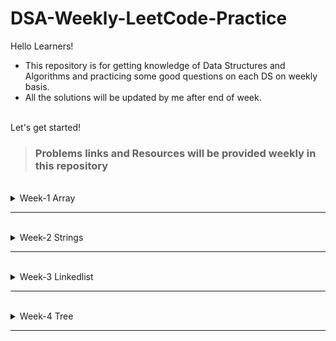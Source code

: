# DSA-Weekly-LeetCode-Practice

Hello Learners!

- This repository is for getting knowledge of Data Structures and Algorithms and practicing some good questions on each DS on weekly basis.
- All the solutions will be updated by me after end of week.

<br/>
Let's get started!

<br/>

> ### Problems links and Resources will be provided weekly in this repository

<br/>

<details>

<summary> Week-1 Array</summary>
<br/>
<blockquote>
<details>
<summary>Learning Resources</summary>

- Array Data Structre [(Best Article)](https://www.scaler.com/topics/data-structures/array-data-structure/)

- If after reading this article you are still not getting the concept then practice easy questions on HackerRank to get an Idea.

- Now you can practice these questions.

</details>
</blockquote>
</br>

> **Easy**

<ul>
<li>
<details>
<summary>Problems</summary>

- Problem 1 **[Link](https://leetcode.com/problems/two-sum/)**

- Problem 2 **[Link](https://leetcode.com/problems/best-time-to-buy-and-sell-stock/)**

- Problem 3 **[Link](https://leetcode.com/problems/merge-sorted-array/)**
- Problem 4 **[Link](https://leetcode.com/problems/move-zeroes/)**
- Problem 5 **[Link](https://leetcode.com/problems/best-time-to-buy-and-sell-stock-ii/)**
- Problem 6 **[Link](https://leetcode.com/problems/running-sum-of-1d-array/)**
- Problem 7 **[Link](https://leetcode.com/problems/find-pivot-index/)**
- Problem 8 **[Link](https://leetcode.com/problems/majority-element/)**
- Problem 9 **[Link](https://leetcode.com/problems/fibonacci-number/)**

- Problem 10 **[Link](https://leetcode.com/problems/squares-of-a-sorted-array/)**

- Problem 11 **[Link](https://leetcode.com/problems/pascals-triangle/)**

- Problem 12 **[Link](https://leetcode.com/problems/remove-duplicates-from-sorted-array/)**

</details>
</li>
</ul>

> Medium

<ul>
<li>
<details>
<summary>Problems</summary>

- Problem 1 **[Link](https://leetcode.com/problems/merge-intervals/)**

- Problem 2 **[Link](https://leetcode.com/problems/3sum/)**

- Problem 3 **[Link](https://leetcode.com/problems/product-of-array-except-self/)**
- Problem 4 **[Link](https://leetcode.com/problems/insert-delete-getrandom-o1/)**
- Problem 5 **[Link](https://leetcode.com/problems/subarray-sum-equals-k/)**
- Problem 6 **[Link](https://leetcode.com/problems/next-permutation/)**
- Problem 7 **[Link](https://leetcode.com/problems/spiral-matrix/)**
- Problem 8 **[Link](https://leetcode.com/problems/container-with-most-water/)**
- Problem 9 **[Link](https://leetcode.com/problems/rotate-image/)**
- Problem 10 **[Link](https://leetcode.com/problems/word-search/)** (Requires Knowledge of DFS and BFS -> You may leave this problem or learn BFS and DFS)

</details>
</li>
</ul>

> Hard

<ul>
<li>
<details>
<summary>Problems</summary>

- Problem 1 **[Link](https://leetcode.com/problems/first-missing-positive/)**

- Problem 2 **[Link](https://leetcode.com/problems/largest-rectangle-in-histogram/)**

- Problem 3 **[Link](https://leetcode.com/problems/insert-delete-getrandom-o1-duplicates-allowed/)**
- Problem 4 **[Link](https://leetcode.com/problems/best-time-to-buy-and-sell-stock-iii/)**
- Problem 5 **[Link](https://leetcode.com/problems/max-value-of-equation/)**
</details>
</li>
</ul>

> Extra Problems

<ul>
<li>
<details>
<summary>Problems</summary>

- Problem 1 **[Link](https://leetcode.com/problems/3sum-closest/)**

- Problem 2 **[Link](https://leetcode.com/problems/game-of-life/)**

- Problem 3 **[Link](https://leetcode.com/problems/pairs-of-songs-with-total-durations-divisible-by-60/)**
- Problem 4 **[Link](https://leetcode.com/problems/4sum/)**
- Problem 5 **[Link](https://leetcode.com/problems/find-the-duplicate-number/)**
- Problem 6 **[Link](https://leetcode.com/problems/combination-sum/)**
- Problem 7 **[Link](https://leetcode.com/problems/jump-game-ii/)**
- Problem 8 **[Link](https://leetcode.com/problems/maximum-points-you-can-obtain-from-cards/)**
- Problem 9 **[Link](https://leetcode.com/problems/maximum-area-of-a-piece-of-cake-after-horizontal-and-vertical-cuts/)**
- Problem 10 **[Link](https://leetcode.com/problems/max-area-of-island/)**
- Problem 11 **[Link](https://leetcode.com/problems/find-all-duplicates-in-an-array/)**
- Problem 12 **[Link](https://leetcode.com/problems/k-diff-pairs-in-an-array/)**
- Problem 13 **[Link](https://leetcode.com/problems/subsets/)**
- Problem 14 **[Link](https://leetcode.com/problems/invalid-transactions/)**
- Problem 15 **[Link](https://leetcode.com/problems/jump-game/)**
- Problem 16 **[Link](https://leetcode.com/problems/subarray-sums-divisible-by-k/)**
</details>
</li>
</ul>

</details>

---

<br/>

<details>

<summary> Week-2 Strings</summary>
<br/>
<blockquote>
<details>
<summary>Learning Resources</summary>

- String Data Structre [(Best Article)](https://www.scaler.com/topics/data-structures/string-in-data-structure/)

- Read this article and if still you have doubts then practice some easy questions on hackerrank.

- Now you can practice these questions.

</details>
</blockquote>
</br>

> **Easy**

<ul>
<li>
<details>
<summary>Problems</summary>

- Problem 1 **[Link](https://leetcode.com/problems/add-strings/)**

- Problem 2 **[Link](https://leetcode.com/problems/longest-common-prefix/)**

- Problem 3 **[Link](https://leetcode.com/problems/valid-palindrome-ii/)**
- Problem 4 **[Link](https://leetcode.com/problems/roman-to-integer/)**
- Problem 5 **[Link](https://leetcode.com/problems/implement-strstr/)**

</details>
</li>
</ul>

> Medium

<ul>
<li>
<details>
<summary>Problems</summary>

- Problem 1 **[Link](https://leetcode.com/problems/longest-substring-without-repeating-characters/)**

- Problem 2 **[Link](https://leetcode.com/problems/minimum-remove-to-make-valid-parentheses/)**

- Problem 3 **[Link](https://leetcode.com/problems/longest-palindromic-substring/)**
- Problem 4 **[Link](https://leetcode.com/problems/group-anagrams/)**
- Problem 5 **[Link](https://leetcode.com/problems/generate-parentheses/)**
- Problem 6 **[Link](https://leetcode.com/problems/basic-calculator-ii/)**
- Problem 7 **[Link](https://leetcode.com/problems/integer-to-roman/)**
- Problem 8 **[Link](https://leetcode.com/problems/reverse-words-in-a-string/)**
- Problem 9 **[Link](https://leetcode.com/problems/simplify-path/)**
- Problem 10 **[Link](https://leetcode.com/problems/zigzag-conversion/)**

</details>
</li>
</ul>

> Hard

<ul>
<li>
<details>
<summary>Problems</summary>

- Problem 1 **[Link](https://leetcode.com/problems/text-justification/)**

- Problem 2 **[Link](https://leetcode.com/problems/integer-to-english-words/)**

- Problem 3 **[Link](https://leetcode.com/problems/minimum-window-substring/)**
- Problem 4 **[Link](https://leetcode.com/problems/valid-number/)**
- Problem 5 **[Link](https://leetcode.com/problems/distinct-subsequences/)**
</details>
</li>
</ul>

> Extra Problems

<ul>
<li>
<details>
<summary>Problems</summary>

- Problem 1 **[Link](https://leetcode.com/problems/smallest-range-covering-elements-from-k-lists/)**

- Problem 2 **[Link](https://leetcode.com/problems/substring-with-concatenation-of-all-words/)**

</details>
</li>
</ul>

</details>

---

<br/>

<details>

<summary> Week-3 Linkedlist</summary>
<br/>
<blockquote>
<details>
<summary>Learning Resources</summary>

- Linkedlist Data Structre [(Best Article)](https://www.interviewbit.com/courses/programming/topics/linked-lists/)

- Read this article and if still you have doubts then practice some easy questions on hackerrank.

- Now you can practice these questions.

</details>
</blockquote>
</br>

> **Easy**

<ul>
<li>
<details>
<summary>Problems</summary>

- Problem 1 **[Link](https://leetcode.com/problems/delete-node-in-a-linked-list/)**

- Problem 2 **[Link](https://leetcode.com/problems/middle-of-the-linked-list/)**

- Problem 3 **[Link](https://leetcode.com/problems/convert-binary-number-in-a-linked-list-to-integer/)**
- Problem 4 **[Link](https://leetcode.com/problems/design-hashset/)**
- Problem 5 **[Link](https://leetcode.com/problems/design-hashmap/)**
- Problem 6 **[Link](https://leetcode.com/problems/reverse-linked-list/)**

- Problem 7 **[Link](https://leetcode.com/problems/merge-two-sorted-lists/)**

- Problem 8 **[Link](https://leetcode.com/problems/remove-duplicates-from-sorted-list/)**
- Problem 9 **[Link](https://leetcode.com/problems/intersection-of-two-linked-lists/)**
- Problem 10 **[Link](https://leetcode.com/problems/linked-list-cycle/)**
- Problem 11 **[Link](https://leetcode.com/problems/palindrome-linked-list/)**
- Problem 12 **[Link](https://leetcode.com/problems/remove-linked-list-elements/)**

</details>
</li>
</ul>

> Medium

<ul>
<li>
<details>
<summary>Problems</summary>

- Problem 1 **[Link](https://leetcode.com/problems/add-two-numbers)**

- Problem 2 **[Link](https://leetcode.com/problems/remove-nth-node-from-end-of-list)**

- Problem 3 **[Link](https://leetcode.com/problems/swap-nodes-in-pairs)**
- Problem 4 **[Link](https://leetcode.com/problems/rotate-list)**
- Problem 5 **[Link](https://leetcode.com/problems/remove-duplicates-from-sorted-list-ii)**
- Problem 6 **[Link](https://leetcode.com/problems/partition-list)**
- Problem 7 **[Link](https://leetcode.com/problems/reverse-linked-list-ii)**
- Problem 8 **[Link](https://leetcode.com/problems/convert-sorted-list-to-binary-search-tree)**
- Problem 9 **[Link](https://leetcode.com/problems/flatten-binary-tree-to-linked-list)**
- Problem 10 **[Link](https://leetcode.com/problems/populating-next-right-pointers-in-each-node-ii)**

</details>
</li>
</ul>

> Hard

<ul>
<li>
<details>
<summary>Problems</summary>

- Problem 1 **[Link](https://leetcode.com/problems/design-skiplist)**

- Problem 2 **[Link](https://leetcode.com/problems/lfu-cache)**

- Problem 3 **[Link](https://leetcode.com/problems/all-oone-data-structure)**
- Problem 4 **[Link](https://leetcode.com/problems/reverse-nodes-in-k-group)**
- Problem 5 **[Link](https://leetcode.com/problems/merge-k-sorted-lists)**
</details>
</li>
</ul>

> Extra Problems

<ul>
<li>
<details>
<summary>Problems</summary>

- Problem 1 **[Link](https://leetcode.com/problems/copy-list-with-random-pointer)**

- Problem 2 **[Link](https://leetcode.com/problems/linked-list-cycle-ii)**
- Problem 3 **[Link](https://leetcode.com/problems/reorder-list)**

- Problem 4 **[Link](https://leetcode.com/problems/lru-cache)**
- Problem 5 **[Link](https://leetcode.com/problems/insertion-sort-list)**

- Problem 6 **[Link](https://leetcode.com/problems/sort-list)**
- Problem 7 **[Link](https://leetcode.com/problems/odd-even-linked-list)**

- Problem 8 **[Link](https://leetcode.com/problems/design-twitter)**
- Problem 9 **[Link](https://leetcode.com/problems/linked-list-components)**

- Problem 10 **[Link](https://leetcode.com/problems/merge-in-between-linked-lists)**

</details>
</li>
</ul>

</details>

---

<br/>

<details>

<summary> Week-4 Tree</summary>
<br/>
<blockquote>
<details>
<summary>Learning Resources</summary>

- Tree Data Structre [(Best Article)](https://www.scaler.com/topics/data-structures/tree-data-structure/)

- Youtube (Striver tree series)

- Practice

</details>
</blockquote>
</br>

> **Easy**

<ul>
<li>
<details>
<summary>Problems</summary>

- Problem 1 **[Link](https://leetcode.com/problems/diameter-of-binary-tree/)**

- Problem 2 **[Link](https://leetcode.com/problems/invert-binary-tree/)**

- Problem 3 **[Link](https://leetcode.com/problems/subtree-of-another-tree/)**

- Problem 4 **[Link](https://leetcode.com/problems/range-sum-of-bst/)**

- Problem 5 **[Link](https://leetcode.com/problems/symmetric-tree/)**

- Problem 6 **[Link](https://leetcode.com/problems/convert-sorted-array-to-binary-search-tree/)**

- Problem 7 **[Link](https://leetcode.com/problems/merge-two-binary-trees/)**

- Problem 8 **[Link](https://leetcode.com/problems/maximum-depth-of-binary-tree/)**

- Problem 9 **[Link](https://leetcode.com/problems/binary-tree-paths/)**

- Problem 10 **[Link](https://leetcode.com/problems/same-tree/)**

- Problem 11 **[Link](https://leetcode.com/problems/lowest-common-ancestor-of-a-binary-search-tree/)**

- Problem 12 **[Link](https://leetcode.com/problems/path-sum/)**

- Problem 13 **[Link](https://leetcode.com/problems/minimum-absolute-difference-in-bst/)**

- Problem 14 **[Link](https://leetcode.com/problems/sum-of-left-leaves/)**

- Problem 15 **[Link](https://leetcode.com/problems/balanced-binary-tree/)**

- Problem 16 **[Link](https://leetcode.com/problems/binary-tree-inorder-traversal/)**

</details>
</li>
</ul>

> Medium

<ul>
<li>
<details>
<summary>Problems</summary>

- Problem 1 **[Link](https://leetcode.com/problems/count-good-nodes-in-binary-tree/)**

- Problem 2 **[Link](https://leetcode.com/problems/lowest-common-ancestor-of-a-binary-tree/)**

- Problem 3 **[Link](https://leetcode.com/problems/binary-tree-right-side-view/)**

- Problem 4 **[Link](https://leetcode.com/problems/all-nodes-distance-k-in-binary-tree/)**

- Problem 5 **[Link](https://leetcode.com/problems/validate-binary-search-tree/)**

- Problem 6 **[Link](https://leetcode.com/problems/binary-tree-zigzag-level-order-traversal/)**

- Problem 7 **[Link](https://leetcode.com/problems/binary-search-tree-iterator/)**

- Problem 8 **[Link](https://leetcode.com/problems/binary-tree-level-order-traversal/)**

- Problem 9 **[Link](https://leetcode.com/problems/path-sum-iii/construct-binary-tree-from-preorder-and-postorder-traversal/)**

- Problem 10 **[Link](https://leetcode.com/problems/unique-binary-search-trees/)**

- Problem 11 **[Link](https://leetcode.com/problems/recover-binary-search-tree/)**

- Problem 12 **[Link](https://leetcode.com/problems/populating-next-right-pointers-in-each-node/)**

- Problem 13 **[Link](https://leetcode.com/problems/flatten-binary-tree-to-linked-list/)**

- Problem 14 **[Link](https://leetcode.com/problems/maximum-width-of-binary-tree/)**

- Problem 15 **[Link](https://leetcode.com/problems/unique-binary-search-trees-ii/)**

- Problem 16 **[Link](https://leetcode.com/problems/kth-smallest-element-in-a-bst/)**

- Problem 17 **[Link](https://leetcode.com/problems/redundant-connection/)**

</details>
</li>
</ul>

> Hard

<ul>
<li>
<details>
<summary>Problems</summary>

- Problem 1 **[Link](https://leetcode.com/problems/serialize-and-deserialize-binary-tree/)**

- Problem 2 **[Link](https://leetcode.com/problems/binary-tree-maximum-path-sum/)**

- Problem 3 **[Link](https://leetcode.com/problems/vertical-order-traversal-of-a-binary-tree/)**

- Problem 4 **[Link](https://leetcode.com/problems/binary-tree-cameras/)**

- Problem 5 **[Link](https://leetcode.com/problems/sum-of-distances-in-tree/)**

- Problem 6 **[Link](https://leetcode.com/problems/number-of-ways-to-reconstruct-a-tree/)**

- Problem 7 **[Link](https://leetcode.com/problems/redundant-connection-ii/)**

</details>
</li>
</ul>

</details>

---
